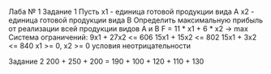 Лаба № 1 
Задание 1
Пусть x1 - единица готовой продукции вида А
      x2 - единица готовой продукции вида В
Определить максимальную прибыль от реализации всей продукции видов А и В
F = 11 * x1 + 6 * x2 -> max
Система ограничений:
9x1 + 27x2 <= 606
15x1 + 15x2 <= 802
15x1 + 3x2 <= 840
x1 >= 0, x2 >= 0 условия неотрицательности

Задание 2
200 + 250 + 200 = 190 + 100 + 120 + 110 + 130
